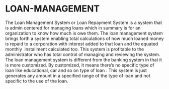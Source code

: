 # LOAN-MANAGEMENT
The Loan Management System or Loan Repayment System is a system that is admin centered for managing loans which in summary is for an organization to know how much is owe them.  The loan management system brings forth a system enabling total calculations of how much loaned money is repaid to a corporation with interest added to that loan and the equated monthly  installment calculated too. This system is profitable to the administrator who has total control of managing and reviewing the system. The loan management system is different from the banking system in that it is more customized. By customized, it means there’s no specific type of loan like educational, car and so on type of loan . This system is just generates any amount in a specified range of the type of loan and not specific to the use of the loan.
